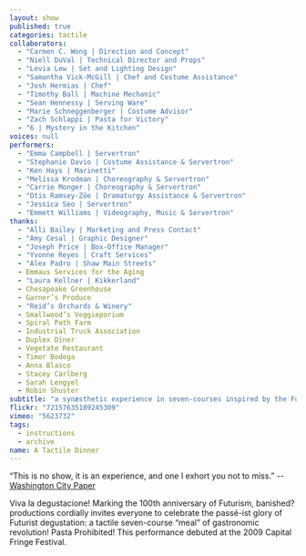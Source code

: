 ```yaml
---
layout: show
published: true
categories: tactile
collaborators: 
  - "Carmen C. Wong | Direction and Concept"
  - "Niell DuVal | Technical Director and Props"
  - "Levia Lew | Set and Lighting Design"
  - "Samantha Vick-McGill | Chef and Costume Assistance"
  - "Josh Hermias | Chef"
  - "Timothy Ball | Machine Mechanic"
  - "Sean Hennessy | Serving Ware"
  - "Marie Schneggenberger | Costume Advisor"
  - "Zach Schlappi | Pasta for Victory"
  - "6 | Mystery in the Kitchen"
voices: null
performers: 
  - "Emma Campbell | Servertron"
  - "Stephanie Davio | Costume Assistance & Servertron"
  - "Ken Hays | Marinetti"
  - "Melissa Krodman | Choreography & Servertron"
  - "Carrie Monger | Choreography & Servertron"
  - "Otis Ramsey-Zöe | Dramaturgy Assistance & Servertron"
  - "Jessica Seo | Servertron"
  - "Emmett Williams | Videography, Music & Servertron"
thanks: 
  - "Alli Bailey | Marketing and Press Contact"
  - "Amy Cesal | Graphic Designer"
  - "Joseph Price | Box-Office Manager"
  - "Yvonne Reyes | Craft Services"
  - "Alex Padro | Shaw Main Streets"
  - Emmaus Services for the Aging
  - "Laura Kellner | Kikkerland"
  - Chesapeake Greenhouse
  - Garner’s Produce
  - "Reid’s Orchards & Winery"
  - Smallwood’s Veggieporium
  - Spiral Path Farm
  - Industrial Truck Association
  - Duplex Diner
  - Vegetate Restaurant
  - Timor Bodega
  - Anna Blasco
  - Stacey Carlberg
  - Sarah Lengyel
  - Robin Shuster
subtitle: "a synæsthetic experience in seven-courses inspired by the Futurists"
flickr: "72157635189245309"
vimeo: "5623732"
tags: 
  - instructions
  - archive
name: A Tactile Dinner
---
```


“This is no show, it is an experience, and one I exhort you not to miss.” -- [Washington City Paper](http://www.washingtoncitypaper.com/blogs/fringe/2009/07/13/hip-shot-a-tactile-dinner/)

Viva la degustacione!  Marking the 100th anniversary of Futurism, banished? productions cordially invites everyone to celebrate the passé-ist glory of Futurist degustation: a tactile seven-course “meal” of gastronomic revolution! Pasta Prohibited! This performance debuted at the 2009 Capital Fringe Festival.